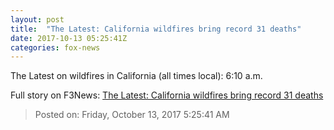 ```yaml
---
layout: post
title:  "The Latest: California wildfires bring record 31 deaths"
date: 2017-10-13 05:25:41Z
categories: fox-news
---
```


The Latest on wildfires in California (all times local): 6:10 a.m.


Full story on F3News: [The Latest: California wildfires bring record 31 deaths](http://www.f3nws.com/n/VYshaB)

> Posted on: Friday, October 13, 2017 5:25:41 AM
